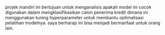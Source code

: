 projek mandiri ini bertujuan untuk menganalisis apakah model ini cocok digunakan dalam mengklasifikasikan
calon penerima kredit dimana ini menggunakan tuning hyperparameter untuk membantu optimalisasi pelatihan modelnya. saya berharap ini bisa menjadi bermanfaat
untuk orang lain.
